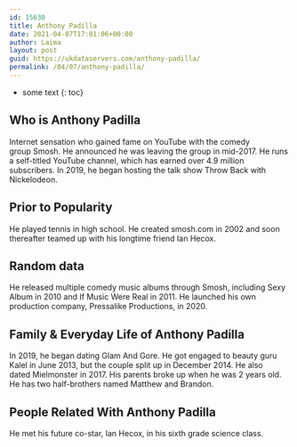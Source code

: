 ```yaml
---
id: 15630
title: Anthony Padilla
date: 2021-04-07T17:01:06+00:00
author: Laima
layout: post
guid: https://ukdataservers.com/anthony-padilla/
permalink: /04/07/anthony-padilla/
---
```


* some text
{: toc}


## Who is Anthony Padilla
                  
                  
                  
Internet sensation who gained fame on YouTube with the comedy group Smosh. He announced he was leaving the group in mid-2017. He runs a self-titled YouTube channel, which has earned over 4.9 million subscribers. In 2019, he began hosting the talk show Throw Back with Nickelodeon.
                  
              
            
              
            
                
                
                
## Prior to Popularity
                  
                  
                  
He played tennis in high school. He created smosh.com in 2002 and soon thereafter teamed up with his longtime friend Ian Hecox. 
                  
              
            
              
            
                
                
                
## Random data
                  
                  
                  
He released multiple comedy music albums through Smosh, including Sexy Album in 2010 and If Music Were Real in 2011. He launched his own production company, Pressalike Productions, in 2020. 
                  
              
            
              
            
                
                
                
## Family & Everyday Life of Anthony Padilla
                  
                  
                  
In 2019, he began dating Glam And Gore. He got engaged to beauty guru Kalel in June 2013, but the couple split up in December 2014. He also dated Mielmonster in 2017. His parents broke up when he was 2 years old. He has two half-brothers named Matthew and Brandon. 
                  
              
            
              
            
                
                
                
## People Related With Anthony Padilla
                  
                  
                  
He met his future co-star, Ian Hecox, in his sixth grade science class. 
                  
              
            
              
            
                
              
            
              
              
            
            
              
            
          
          
          
